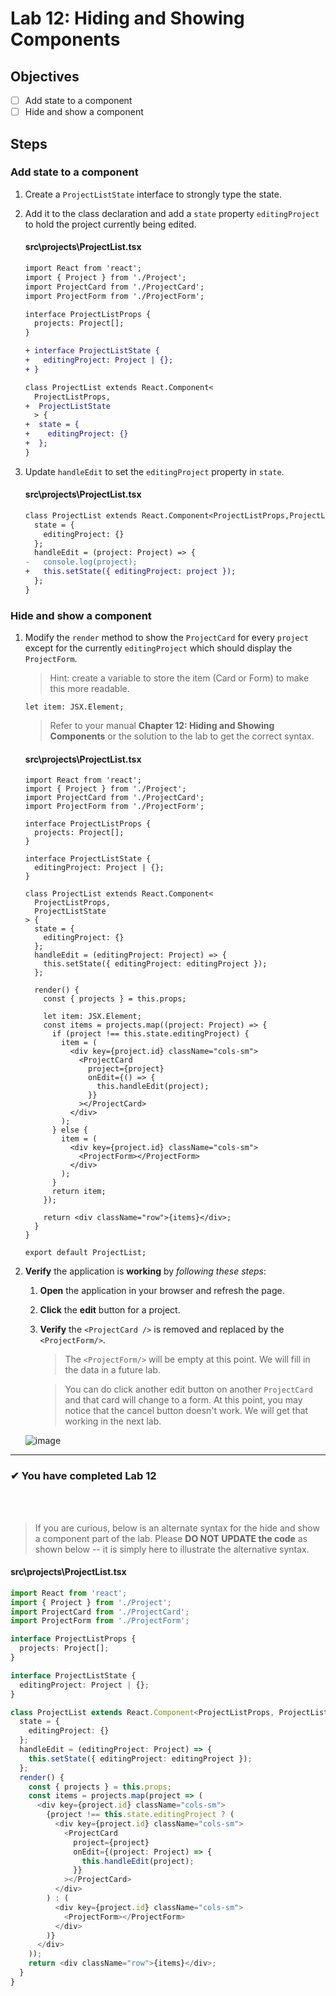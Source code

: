 # Lab 12: Hiding and Showing Components

## Objectives

- [ ] Add state to a component
- [ ] Hide and show a component

## Steps

### Add state to a component

1. Create a `ProjectListState` interface to strongly type the state.
2. Add it to the class declaration and add a `state` property `editingProject` to hold the project currently being edited.

   #### src\projects\ProjectList.tsx

   ```diff
   import React from 'react';
   import { Project } from './Project';
   import ProjectCard from './ProjectCard';
   import ProjectForm from './ProjectForm';

   interface ProjectListProps {
     projects: Project[];
   }

   + interface ProjectListState {
   +   editingProject: Project | {};
   + }

   class ProjectList extends React.Component<
     ProjectListProps,
   +  ProjectListState
     > {
   +  state = {
   +    editingProject: {}
   +  };
   }
   ```

3. Update `handleEdit` to set the `editingProject` property in `state`.

   #### src\projects\ProjectList.tsx

   ```diff
   class ProjectList extends React.Component<ProjectListProps,ProjectListState> {
     state = {
       editingProject: {}
     };
     handleEdit = (project: Project) => {
   -   console.log(project);
   +   this.setState({ editingProject: project });
     };
   }
   ```

### Hide and show a component

1. Modify the `render` method to show the `ProjectCard` for every `project` except for the currently `editingProject` which should display the `ProjectForm`.

   > Hint: create a variable to store the item (Card or Form) to make this more readable.

   ```tsx
   let item: JSX.Element;
   ```

   > Refer to your manual **Chapter 12: Hiding and Showing Components** or the solution to the lab to get the correct syntax.

   #### src\projects\ProjectList.tsx

   ```tsx
   import React from 'react';
   import { Project } from './Project';
   import ProjectCard from './ProjectCard';
   import ProjectForm from './ProjectForm';

   interface ProjectListProps {
     projects: Project[];
   }

   interface ProjectListState {
     editingProject: Project | {};
   }

   class ProjectList extends React.Component<
     ProjectListProps,
     ProjectListState
   > {
     state = {
       editingProject: {}
     };
     handleEdit = (editingProject: Project) => {
       this.setState({ editingProject: editingProject });
     };

     render() {
       const { projects } = this.props;

       let item: JSX.Element;
       const items = projects.map((project: Project) => {
         if (project !== this.state.editingProject) {
           item = (
             <div key={project.id} className="cols-sm">
               <ProjectCard
                 project={project}
                 onEdit={() => {
                   this.handleEdit(project);
                 }}
               ></ProjectCard>
             </div>
           );
         } else {
           item = (
             <div key={project.id} className="cols-sm">
               <ProjectForm></ProjectForm>
             </div>
           );
         }
         return item;
       });

       return <div className="row">{items}</div>;
     }
   }

   export default ProjectList;
   ```

2) **Verify** the application is **working** by _following these steps_:

   1. **Open** the application in your browser and refresh the page.
   2. **Click** the **edit** button for a project.
   3. **Verify** the `<ProjectCard />` is removed and replaced by the `<ProjectForm/>`.

      > The `<ProjectForm/>` will be empty at this point. We will fill in the data in a future lab.

      > You can do click another edit button on another `ProjectCard` and that card will change to a form. At this point, you may notice that the cancel button doesn't work. We will get that working in the next lab.

   ![image](https://user-images.githubusercontent.com/1474579/64925618-6b473700-d7c1-11e9-9cbc-f2899bc1968a.png)

---

### &#10004; You have completed Lab 12

<br/>
<br/>

> If you are curious, below is an alternate syntax for the hide and show a component part of the lab.
> Please **DO NOT UPDATE the code** as shown below -- it is simply here to illustrate the alternative syntax.

#### src\projects\ProjectList.tsx

```ts
import React from 'react';
import { Project } from './Project';
import ProjectCard from './ProjectCard';
import ProjectForm from './ProjectForm';

interface ProjectListProps {
  projects: Project[];
}

interface ProjectListState {
  editingProject: Project | {};
}

class ProjectList extends React.Component<ProjectListProps, ProjectListState> {
  state = {
    editingProject: {}
  };
  handleEdit = (editingProject: Project) => {
    this.setState({ editingProject: editingProject });
  };
  render() {
    const { projects } = this.props;
    const items = projects.map(project => (
      <div key={project.id} className="cols-sm">
        {project !== this.state.editingProject ? (
          <div key={project.id} className="cols-sm">
            <ProjectCard
              project={project}
              onEdit={(project: Project) => {
                this.handleEdit(project);
              }}
            ></ProjectCard>
          </div>
        ) : (
          <div key={project.id} className="cols-sm">
            <ProjectForm></ProjectForm>
          </div>
        )}
      </div>
    ));
    return <div className="row">{items}</div>;
  }
}
```
